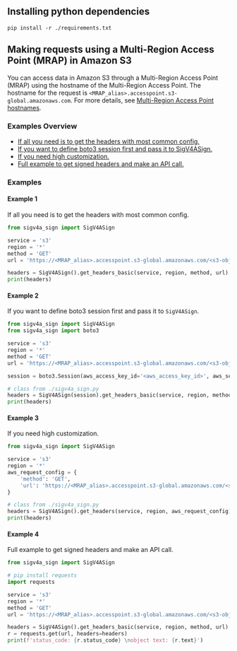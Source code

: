 ## Installing python dependencies

```pip install -r ./requirements.txt```

## Making requests using a Multi-Region Access Point (MRAP) in Amazon S3

You can access data in Amazon S3 through a Multi-Region Access Point (MRAP) using the hostname of the Multi-Region Access Point.
The hostname for the request is `<MRAP_alias>.accesspoint.s3-global.amazonaws.com`. For more details, see [Multi-Region Access Point hostnames](https://docs.aws.amazon.com/AmazonS3/latest/userguide/MultiRegionAccessPointRequests.html#MultiRegionAccessPointHostname).

### Examples Overview
- [If all you need is to get the headers with most common config.](#Example-1)  
- [If you want to define boto3 session first and pass it to SigV4ASign.](#Example-2)  
- [If you need high customization.](#Example-3)  
- [Full example to get signed headers and make an API call.](#Example-4)  

### Examples

#### Example 1
If all you need is to get the headers with most common config.

```python
from sigv4a_sign import SigV4ASign

service = 's3'
region = '*'
method = 'GET'
url = 'https://<MRAP_alias>.accesspoint.s3-global.amazonaws.com/<s3-object-key>'

headers = SigV4ASign().get_headers_basic(service, region, method, url)
print(headers)
```

#### Example 2
If you want to define boto3 session first and pass it to `SigV4ASign`.

```python
from sigv4a_sign import SigV4ASign
from sigv4a_sign import boto3

service = 's3'
region = '*'
method = 'GET'
url = 'https://<MRAP_alias>.accesspoint.s3-global.amazonaws.com/<s3-object-key>'

session = boto3.Session(aws_access_key_id='<aws_access_key_id>', aws_secret_access_key='<aws_secret_access_key>')

# class from ./sigv4a_sign.py
headers = SigV4ASign(session).get_headers_basic(service, region, method, url)
print(headers)
```

#### Example 3
If you need high customization.

```python
from sigv4a_sign import SigV4ASign

service = 's3'
region = '*'
aws_request_config = {
    'method': 'GET',
    'url': 'https://<MRAP_alias>.accesspoint.s3-global.amazonaws.com/<s3-object-key>',
}

# class from ./sigv4a_sign.py
headers = SigV4ASign().get_headers(service, region, aws_request_config)
print(headers)
```

#### Example 4
Full example to get signed headers and make an API call.

```python
from sigv4a_sign import SigV4ASign

# pip install requests
import requests

service = 's3'
region = '*'
method = 'GET'
url = 'https://<MRAP_alias>.accesspoint.s3-global.amazonaws.com/<s3-object-key>'

headers = SigV4ASign().get_headers_basic(service, region, method, url)
r = requests.get(url, headers=headers)
print(f'status_code: {r.status_code} \nobject text: {r.text}')
```
